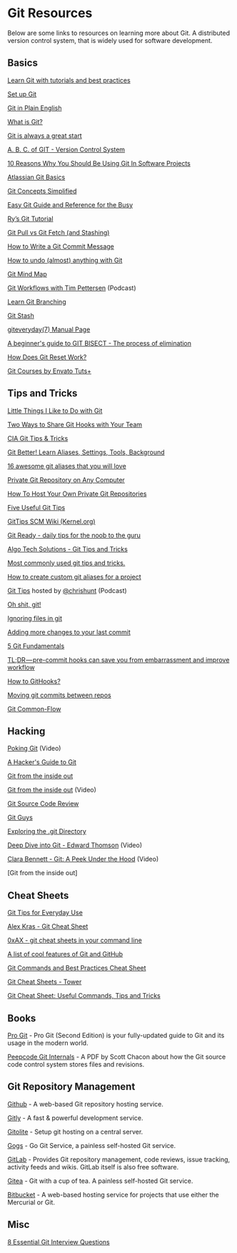 # Git Resources

Below are some links to resources on learning more about Git. A distributed version control system, that is widely used for software development.

## Basics

[Learn Git with tutorials and best practices](https://www.visualstudio.com/learn-git/)

[Set up Git](https://help.github.com/articles/set-up-git)

[Git in Plain English](https://red-badger.com/blog/2016/11/29/gitgithub-in-plain-english)

[What is Git?](https://aht.github.io/whatisgit/#/cover)

[Git is always a great start](http://www.zeroequalsfalse.press/2017/02/18/beginning/)

[A. B. C. of GIT - Version Control System](http://www.thesunflowerlab.com/2017/05/09/a-b-c-of-git-version-control-system/)

[10 Reasons Why You Should Be Using Git In Software Projects](https://miguelgfierro.com/blog/2017/10-reasons-why-you-should-be-using-git-in-software-projects/)

[Atlassian Git Basics](https://www.atlassian.com/git/tutorials)

[Git Concepts Simplified](http://gitolite.com/gcs.html#(1))

[Easy Git Guide and Reference for the Busy](http://sentheon.com/blog/easy-git-guide-and-reference-for-the-busy.html)

[Ry’s Git Tutorial](http://rypress.com/tutorials/git/index)

[Git Pull vs Git Fetch (and Stashing)](http://codeahoy.com/2016/04/18/10-git-pull-vs-git-fetch-(and-stashing))

[How to Write a Git Commit Message](http://chris.beams.io/posts/git-commit/)

[How to undo (almost) anything with Git](https://github.com/blog/2019-how-to-undo-almost-anything-with-git)

[Git Mind Map](http://www.alexkras.com/git-mind-map/)

[Git Workflows with Tim Pettersen](http://softwareengineeringdaily.com/2016/04/06/git-workflows-tim-pettersen/) (Podcast)

[Learn Git Branching](http://learngitbranching.js.org/)

[Git Stash](https://www.atlassian.com/git/tutorials/git-stash)

[giteveryday(7) Manual Page](https://www.kernel.org/pub/software/scm/git/docs/giteveryday.html)

[A beginner's guide to GIT BISECT - The process of elimination](http://www.metaltoad.com/blog/beginners-guide-git-bisect-process-elimination)

[How Does Git Reset Work?](https://code.tutsplus.com/tutorials/how-does-git-reset-work--cms-28410)

[Git Courses by Envato Tuts+](https://code.tutsplus.com/categories/git/courses)

## Tips and Tricks

[Little Things I Like to Do with Git](https://csswizardry.com/2017/05/little-things-i-like-to-do-with-git/)

[Two Ways to Share Git Hooks with Your Team](https://www.viget.com/articles/two-ways-to-share-git-hooks-with-your-team)

[CIA Git Tips & Tricks](https://wikileaks.org/ciav7p1/cms/page_1179773.html)

[Git Better! Learn Aliases, Settings, Tools, Background](https://medium.com/sitepoint/git-better-learn-aliases-settings-tools-background-bc5966b7fc5e#.6hyxcjfiy)

[16 awesome git aliases that you will love](http://codersopinion.com/blog/16-awesome-git-aliases-that-you-will-love/)

[Private Git Repository on Any Computer](https://www.alexkras.com/private-git-repository-on-any-computer/)

[How To Host Your Own Private Git Repositories](https://eklitzke.org/how-to-how-your-own-private-git-repositories)

[Five Useful Git Tips](http://adit.io/posts/2013-08-16-five-useful-git-tips.html)

[GitTips SCM Wiki (Kernel.org)](https://git.wiki.kernel.org/index.php/GitTips)

[Git Ready - daily tips for the noob to the guru](http://gitready.com/)

[Algo Tech Solutions - Git Tips and Tricks](https://www.algotech.solutions/blog/engineering/git-tips-tricks/)

[Most commonly used git tips and tricks.](https://github.com/git-tips/tips)

[How to create custom git aliases for a project](http://www.pix-art.be/post/how-to-create-custom-git-aliases-for-a-project)

[Git Tips](https://www.briefs.fm/git-tips) hosted by [@chrishunt](https://twitter.com/chrishunt) (Podcast)

[Oh shit, git!](http://ohshitgit.com/)

[Ignoring files in git](https://www.atlassian.com/git/tutorials/gitignore/)

[Adding more changes to your last commit](https://blog.codeminer42.com/git-basics-adding-more-changes-to-your-last-commit-1629344cb9a8?gi=555388bde5d4#.y9m38vig9)

[5 Git Fundamentals](https://hackernoon.com/5-git-fundamentals-ded819a34cfe)

[TL;DR — pre-commit hooks can save you from embarrassment and improve workflow](https://gab41.lab41.org/tldr-pre-commit-hooks-can-save-you-from-embarrassment-and-improve-workflow-739730278b76#.e6z1wxwdg)

[How to GitHooks?](https://techblog.sitegeist.de/how-to-githooks/)

[Moving git commits between repos](http://jeremymikkola.com/posts/2017_07_15_move_commits_between_git_repos.html)

[Git Common-Flow](https://commonflow.org/spec/1.0.0-rc.3.html)

## Hacking

[Poking Git](https://www.youtube.com/watch?v=uV7R7HcgjZ4) (Video)

[A Hacker's Guide to Git](http://wildlyinaccurate.com/a-hackers-guide-to-git/)

[Git from the inside out](https://codewords.recurse.com/issues/two/git-from-the-inside-out)

[Git from the inside out](https://www.youtube.com/watch?v=fCtZWGhQBvo) (Video)

[Git Source Code Review](http://fabiensanglard.net/git_code_review/diff.php)

[Git Guys](https://github.com/tiimgreen/github-cheat-sheet#git)

[Exploring the .git Directory](https://medium.freecodecamp.com/understanding-git-for-real-by-exploring-the-git-directory-1e079c15b807#.953pebcja)

[Deep Dive into Git - Edward Thomson](https://www.youtube.com/watch?v=dBSHLb1B8sw) (Video)

[Clara Bennett - Git: A Peek Under the Hood](https://www.youtube.com/watch?v=zZ2hG6PMjk8) (Video)

[Git from the inside out]

## Cheat Sheets 

[Git Tips for Everyday Use](https://codeoldschool.blogspot.co.uk/2017/04/git-tips-for-everyday-use.html)

[Alex Kras - Git Cheat Sheet](https://gist.github.com/akras14/3d242d80af8388ebca60)

[0xAX - git cheat sheets in your command line](https://github.com/0xAX/git-cheat)

[A list of cool features of Git and GitHub](https://github.com/tiimgreen/github-cheat-sheet#git)

[Git Commands and Best Practices Cheat Sheet](http://zeroturnaround.com/rebellabs/git-commands-and-best-practices-cheat-sheet/)

[Git Cheat Sheets - Tower](https://www.git-tower.com/blog/git-cheat-sheet/)

[Git Cheat Sheet: Useful Commands, Tips and Tricks](https://sentheon.com/blog/git-cheat-sheet.html)

## Books

[Pro Git](http://git-scm.com/book) - Pro Git (Second Edition) is your fully-updated guide to Git and its usage in the modern world. 

[Peepcode Git Internals](https://github.com/pluralsight/git-internals-pdf/releases) - A PDF by Scott Chacon about how the Git source code control system stores files and revisions.

## Git Repository Management

[Github](https://github.com) - A web-based Git repository hosting service.

[Gitly](https://gitly.io) - A fast & powerful development service.

[Gitolite](http://gitolite.com/gitolite/) - Setup git hosting on a central server.

[Gogs](https://gogs.io/) - Go Git Service, a painless self-hosted Git service.

[GitLab](https://gitlab.com/) - Provides Git repository management, code reviews, issue tracking, activity feeds and wikis. GitLab itself is also free software.

[Gitea](https://gitea.io/en-US/) - Git with a cup of tea. A painless self-hosted Git service.

[Bitbucket](https://bitbucket.org/) - A web-based hosting service for projects that use either the Mercurial or Git.

## Misc

[8 Essential Git Interview Questions](http://www.toptal.com/git/interview-questions)
